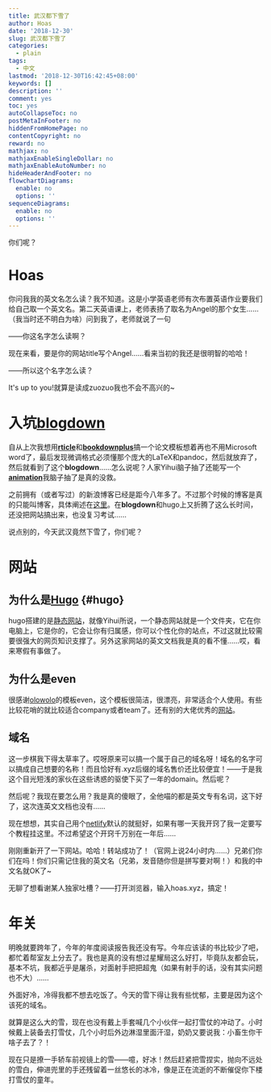 ```yaml
---
title: 武汉都下雪了
author: Hoas
date: '2018-12-30'
slug: 武汉都下雪了
categories:
  - plain
tags:
  - 中文
lastmod: '2018-12-30T16:42:45+08:00'
keywords: []
description: ''
comment: yes
toc: yes
autoCollapseToc: no
postMetaInFooter: no
hiddenFromHomePage: no
contentCopyright: no
reward: no
mathjax: no
mathjaxEnableSingleDollar: no
mathjaxEnableAutoNumber: no
hideHeaderAndFooter: no
flowchartDiagrams:
  enable: no
  options: ''
sequenceDiagrams:
  enable: no
  options: ''
---
```


  你们呢？
<!--more-->

# Hoas
  
  你问我我的英文名怎么读？我不知道。这是小学英语老师有次布置英语作业要我们给自己取一个英文名。第二天英语课上，老师表扬了取名为Angel的那个女生……（我当时还不明白为啥）问到我了，老师就说了一句
  
  ——你这名字怎么读啊？
  
  现在来看，要是你的网站title写个Angel……看来当初的我还是很明智的哈哈！
  
  ——所以这个名字怎么读？
  
  It's up to you!就算是读成zuozuo我也不会不高兴的~

# 入坑[**blogdown**](https://bookdown.org/yihui/blogdown/)
  
  自从上次我想用[**rticle**](https://github.com/rstudio/rticles)和[**bookdownplus**](https://bookdown.org/baydap/bookdownplus/)搞一个论文模板想着再也不用Microsoft word了，最后发现微调格式必须懂那个庞大的LaTeX和pandoc，然后就放弃了，然后就看到了这个**blogdown**……怎么说呢？人家Yihui脑子抽了还能写一个[**animation**](https://cran.r-project.org/package=animation
)我脑子抽了是真的没救。

  之前拥有（或者写过）的新浪博客已经是距今八年多了。不过那个时候的博客是真的只能叫博客，具体阐述在[这里](#hugo)。在**blogdown**和hugo上又折腾了这么长时间，还没把网站搞出来，也没复习考试……
  
  说点别的，今天武汉竟然下雪了，你们呢？

# 网站

## 为什么是[Hugo](https://gohugo.io/) {#hugo}

  hugo搭建的是[静态网站](https://blog.csdn.net/lili6755/article/details/5092915)，就像Yihui所说，一个静态网站就是一个文件夹，它在你电脑上，它是你的，它会让你有归属感，你可以个性化你的站点，不过这就比较需要很强大的网页知识支撑了。另外这家网站的英文文档我是真的看不懂……哎，看来寒假有事做了。

## 为什么是even

  很感谢[olowolo](https://olowolo.com/)的模板even，这个模板很简洁，很漂亮，非常适合个人使用。有些比较花哨的就比较适合company或者team了。还有别的大佬优秀的[网站](https://www.smslit.top/
)。
  
## 域名

  这一步棋我下得太草率了。哎呀原来可以搞一个属于自己的域名呀！域名的名字可以搞成自己想要的名称！而且恰好有.xyz后缀的域名售价还比较便宜！——于是我这个目光短浅的家伙在这些诱惑的驱使下买了一年的domain。然后呢？
  
  然后呢？我现在要怎么用？我是真的傻眼了，全他喵的都是英文专有名词，这下好了，这次连英文文档也没有……
  
  现在想想，其实自己用个[netlify](https://app.netlify.com/)默认的就挺好，如果有哪一天我开窍了我一定要写个教程挂这里。不过希望这个开窍千万别在一年后……

  刚刚重新开了一下网站。哈哈！转站成功了！（官网上说24小时内……）兄弟们你们在吗！你们只需记住我的英文名（兄弟，发音随你但是拼写要对啊！）和我的中文名就OK了~
  
  无聊了想看谢某人独家吐槽？——打开浏览器，输入hoas.xyz，搞定！
  
# 年关

  明晚就要跨年了，今年的年度阅读报告我还没有写。今年应该读的书比较少了吧，都忙着帮室友上分去了。我也是真的没有想过星耀局这么好打，毕竟队友都会玩，基本不坑，我都近乎是屠杀，对面射手把把超鬼（如果有射手的话，没有其实问题也不大）……
  
  外面好冷，冷得我都不想去吃饭了。今天的雪下得让我有些忧郁，主要是因为这个该死的域名。
  
  就算是这么大的雪，现在也没有戴上手套喊几个小伙伴一起打雪仗的冲动了。小时候戴上装备去打雪仗，几个小时后外边淋湿里面汗湿，奶奶又要说我：小畜生你干啥子去了？！
  
  现在只是撩一手轿车前视镜上的雪——噫，好冰！然后赶紧把雪捏实，抛向不远处的雪白，伸进兜里的手还残留着一丝悠长的冰冷，像是正在流逝的不断催促你下楼打雪仗的童年。